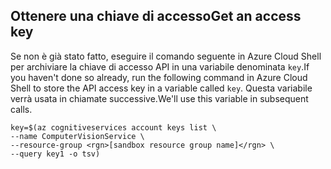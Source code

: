 ## <a name="get-an-access-key"></a><span data-ttu-id="bed30-101">Ottenere una chiave di accesso</span><span class="sxs-lookup"><span data-stu-id="bed30-101">Get an access key</span></span>

<span data-ttu-id="bed30-102">Se non è già stato fatto, eseguire il comando seguente in Azure Cloud Shell per archiviare la chiave di accesso API in una variabile denominata `key`.</span><span class="sxs-lookup"><span data-stu-id="bed30-102">If you haven't done so already, run the following command in Azure Cloud Shell to store the API access key in a variable called `key`.</span></span> <span data-ttu-id="bed30-103">Questa variabile verrà usata in chiamate successive.</span><span class="sxs-lookup"><span data-stu-id="bed30-103">We'll use this variable in subsequent calls.</span></span>

```azurecli
key=$(az cognitiveservices account keys list \
--name ComputerVisionService \
--resource-group <rgn>[sandbox resource group name]</rgn> \
--query key1 -o tsv)
```
